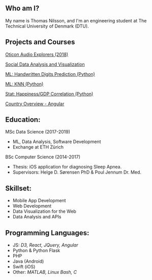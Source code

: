 ## Who am I?
My name is Thomas Nilsson, and I'm an engineering student at The Technical University of Denmark (DTU).

## Projects and Courses
[Oticon Audio Explorers (2018)](https://thomasnilsson.github.io/Oticon2018)

[Social Data Analysis and Visualization](https://thomasnilsson.github.io/02806)

[ML: Handwritten Digits Prediction (Python)](https://nbviewer.jupyter.org/github/thomasnilsson/JupyterNotebooks/blob/master/CS50%20Intro%20to%20ML%20%28SciKit%29.ipynb)

[ML: KNN (Python)](http://nbviewer.jupyter.org/github/thomasnilsson/JupyterNotebooks/blob/master/K-Nearest-Neighbours.ipynb)

[Stat: Happiness/GDP Correlation (Python)](http://nbviewer.jupyter.org/github/thomasnilsson/JupyterNotebooks/blob/master/Happiness%20Analysis.ipynb)

[Country Overview - Angular](https://thomasnilsson.github.io/flagproject/)

## Education:
MSc Data Science (2017-2019)
* ML, Data Analysis, Software Development
* Exchange at ETH Zürich 

BSc Computer Science (2014-2017)
* Thesis: iOS application for diagnosing Sleep Apnea.
* Supervisors: Helge D. Sørensen PhD & Poul Jennum Dr. Med.

## Skillset:
* Mobile App Development
* Web Development
* Data Visualization for the Web
* Data Analysis and APIs

## Programming Languages:
* JS: _D3, React, JQuery, Angular_
* Python & Python Flask
* PHP
* Java (Android)
* Swift (iOS)
* Other: _MATLAB, Linux Bash, C_
